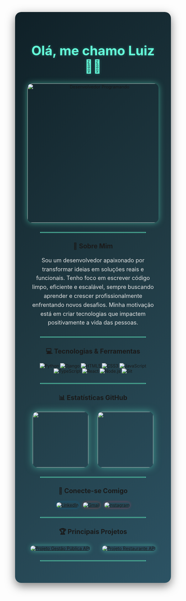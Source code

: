 <!-- Fundo com gradiente escuro moderno -->
<div align="center" style="background: linear-gradient(135deg, #0F2027 0%, #203A43 50%, #2C5364 100%); padding: 40px; border-radius: 20px; box-shadow: 0 10px 30px rgba(0,0,0,0.5);">

<h1 style="color:#64ffda; font-size: 42px; margin-bottom: 10px; text-shadow: 0 0 10px rgba(100,255,218,0.3);">Olá, me chamo Luiz 👨‍💻</h1>

<div style="margin: 30px 0;">
  <img src="https://media.giphy.com/media/qgQUggAC3Pfv687qPC/giphy.gif" width="450" alt="Desenvolvedor Programando" style="border-radius: 15px; box-shadow: 0 0 20px rgba(100,255,218,0.5);" />
</div>

<hr style="border: 1px solid #64ffda; width: 80%; margin: 30px auto;" />

## 💫 Sobre Mim
<p style="color:#e6e6e6; font-size: 18px; max-width: 700px; margin: 20px auto; line-height: 1.6;">
Sou um desenvolvedor apaixonado por transformar ideias em soluções reais e funcionais. Tenho foco em escrever código limpo, eficiente e escalável, sempre buscando aprender e crescer profissionalmente enfrentando novos desafios. Minha motivação está em criar tecnologias que impactem positivamente a vida das pessoas.
</p>

<hr style="border: 1px solid #64ffda; width: 80%; margin: 30px auto;" />

## 💻 Tecnologias & Ferramentas

<div align="center">
  
![Python](https://img.shields.io/badge/Python-3776AB?style=for-the-badge&logo=python&logoColor=white)
![Django](https://img.shields.io/badge/Django-092E20?style=for-the-badge&logo=django&logoColor=white)
![HTML5](https://img.shields.io/badge/HTML5-E34F26?style=for-the-badge&logo=html5&logoColor=white)
![CSS3](https://img.shields.io/badge/CSS3-1572B6?style=for-the-badge&logo=css3&logoColor=white)
![JavaScript](https://img.shields.io/badge/JavaScript-F7DF1E?style=for-the-badge&logo=javascript&logoColor=black)
![TypeScript](https://img.shields.io/badge/TypeScript-3178C6?style=for-the-badge&logo=typescript&logoColor=white)
![React](https://img.shields.io/badge/React-20232A?style=for-the-badge&logo=react&logoColor=61DAFB)
![Node.js](https://img.shields.io/badge/Node.js-339933?style=for-the-badge&logo=nodedotjs&logoColor=white)
![Git](https://img.shields.io/badge/Git-F05032?style=for-the-badge&logo=git&logoColor=white)

</div>

<hr style="border: 1px solid #64ffda; width: 80%; margin: 30px auto;" />

## 📊 Estatísticas GitHub
<div align="center" style="display: flex; justify-content: center; gap: 30px; flex-wrap: wrap; margin: 25px 0;">
  <img height="180em" src="https://github-readme-stats.vercel.app/api?username=luizsoc&show_icons=true&theme=tokyonight&include_all_commits=true&count_private=true" style="border-radius: 15px; box-shadow: 0 0 25px rgba(100,255,218,0.5);" />
  <img height="180em" src="https://github-readme-stats.vercel.app/api/top-langs/?username=luizsoc&layout=compact&langs_count=7&theme=tokyonight" style="border-radius: 15px; box-shadow: 0 0 25px rgba(100,255,218,0.5);" />
</div>

<hr style="border: 1px solid #64ffda; width: 80%; margin: 30px auto;" />

## 🔗 Conecte-se Comigo
<div style="display: flex; justify-content: center; gap: 15px; margin: 25px 0; flex-wrap: wrap;">
  <a href="https://www.linkedin.com/in/luizsoc/" target="_blank" rel="noopener">
    <img src="https://img.shields.io/badge/-LinkedIn-%230077B5?style=for-the-badge&logo=linkedin&logoColor=white" alt="LinkedIn" style="border-radius: 8px; box-shadow: 0 0 10px rgba(0,119,181,0.5);" />
  </a>
  <a href="mailto:luizsoc123@gmail.com" target="_blank" rel="noopener">
    <img src="https://img.shields.io/badge/-Gmail-%23EA4335?style=for-the-badge&logo=gmail&logoColor=white" alt="Gmail" style="border-radius: 8px; box-shadow: 0 0 10px rgba(234,67,53,0.5);" />
  </a>
  <a href="https://www.instagram.com/_luiz.oc/" target="_blank" rel="noopener">
    <img src="https://img.shields.io/badge/-Instagram-%23E4405F?style=for-the-badge&logo=instagram&logoColor=white" alt="Instagram" style="border-radius: 8px; box-shadow: 0 0 10px rgba(228,64,95,0.5);" />
  </a>
</div>

<hr style="border: 1px solid #64ffda; width: 80%; margin: 30px auto;" />

## 🏆 Principais Projetos
<div align="center" style="display: flex; justify-content: center; gap: 40px; flex-wrap: wrap; margin: 25px 0;">
  <a href="https://github.com/luizsoc/gestao-publica-api" target="_blank" rel="noopener">
    <img src="https://github-readme-stats.vercel.app/api/pin/?username=luizsoc&repo=gestao-publica-api&theme=tokyonight" alt="Projeto Gestão Pública API" style="border-radius: 15px; box-shadow: 0 0 15px rgba(100,255,218,0.5); transition: transform 0.3s ease;" onmouseover="this.style.transform='scale(1.05)'" onmouseout="this.style.transform='scale(1)'" />
  </a>
  <a href="https://github.com/luizsoc/restaurante-api" target="_blank" rel="noopener">
    <img src="https://github-readme-stats.vercel.app/api/pin/?username=luizsoc&repo=restaurante-api&theme=tokyonight" alt="Projeto Restaurante API" style="border-radius: 15px; box-shadow: 0 0 15px rgba(100,255,218,0.5); transition: transform 0.3s ease;" onmouseover="this.style.transform='scale(1.05)'" onmouseout="this.style.transform='scale(1)'" />
  </a>
</div>

<hr style="border: 1px solid #64ffda; width: 80%; margin: 30px auto;" />

